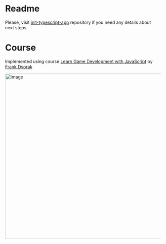# Readme

Please, visit [init-typescript-app](https://github.com/barinbritva/init-typescript-app) repository if you need any details about next steps.

# Course
Implemented using course [Learn Game Development with JavaScript](https://www.udemy.com/course/learn-game-development-with-javascript/) by [Frank Dvorak](https://www.udemy.com/user/frantisek-dvorak/)

<img width="533" alt="image" src="https://github.com/barinbritva/steamed-sea-horses-game/assets/4758362/59ab3c81-8840-4153-9ecb-cc028de6e9ac">

